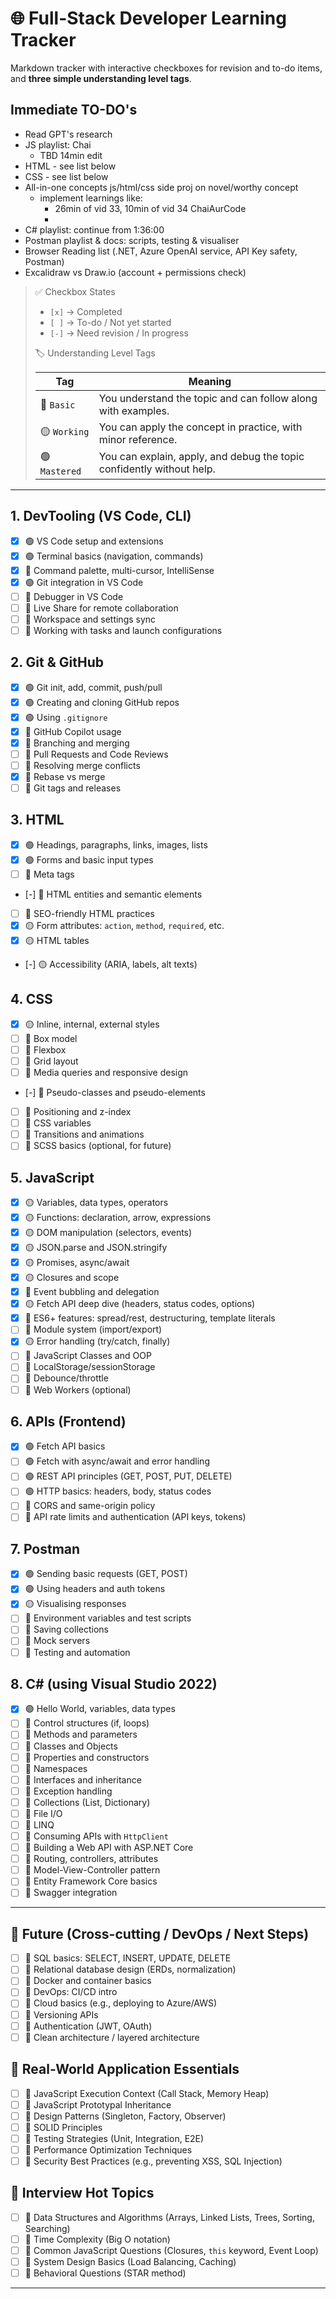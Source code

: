 # 🌐 Full-Stack Developer Learning Tracker

Markdown tracker with interactive checkboxes for revision and to-do items, and **three simple understanding level tags**.

## Immediate TO-DO's

- Read GPT's research
- JS playlist: Chai
  - TBD 14min edit
- HTML - see list below
- CSS - see list below
- All-in-one concepts js/html/css side proj on novel/worthy concept
  - implement learnings like:
    - 26min of vid 33, 10min of vid 34 ChaiAurCode
    -
- C# playlist: continue from 1:36:00
- Postman playlist & docs: scripts, testing & visualiser
- Browser Reading list (.NET, Azure OpenAI service, API Key safety, Postman)
- Excalidraw vs Draw.io (account + permissions check)
<!-- - backend as suggested in  -->

> ✅ Checkbox States
>
>- `[x]` → Completed
>- `[ ]` → To-do / Not yet started
>- `[-]` → Need revision / In progress
>
> 🏷️ Understanding Level Tags
>
>| Tag           | Meaning                                                               |
>| ------------- | --------------------------------------------------------------------- |
>| 🔴 `Basic`    | You understand the topic and can follow along with examples.          |
>| 🟡 `Working`  | You can apply the concept in practice, with minor reference.          |
>| 🟢 `Mastered` | You can explain, apply, and debug the topic confidently without help. |

---

## 1. DevTooling (VS Code, CLI)

- [x] 🟢 VS Code setup and extensions
- [x] 🟢 Terminal basics (navigation, commands)
- [x] 🔴 Command palette, multi-cursor, IntelliSense
- [x] 🟢 Git integration in VS Code
- [ ] 🔴 Debugger in VS Code
- [ ] 🔴 Live Share for remote collaboration
- [ ] 🔴 Workspace and settings sync
- [ ] 🔴 Working with tasks and launch configurations

## 2. Git & GitHub

- [x] 🟢 Git init, add, commit, push/pull
- [x] 🟢 Creating and cloning GitHub repos
- [x] 🟢 Using `.gitignore`
- [x] 🔴 GitHub Copilot usage
- [x] 🔴 Branching and merging
- [ ] 🔴 Pull Requests and Code Reviews
- [ ] 🔴 Resolving merge conflicts
- [x] 🔴 Rebase vs merge
- [ ] 🔴 Git tags and releases

## 3. HTML

- [x] 🟢 Headings, paragraphs, links, images, lists
- [x] 🟢 Forms and basic input types
- [ ] 🔴 Meta tags
- [-] 🔴 HTML entities and semantic elements
- [ ] 🔴 SEO-friendly HTML practices
- [x] 🟡 Form attributes: `action`, `method`, `required`, etc.
- [x] 🟡 HTML tables
- [-] 🟡 Accessibility (ARIA, labels, alt texts)

## 4. CSS

- [x] 🟡 Inline, internal, external styles
- [ ] 🔴 Box model
- [ ] 🔴 Flexbox
- [ ] 🔴 Grid layout
- [ ] 🔴 Media queries and responsive design
- [-] 🔴 Pseudo-classes and pseudo-elements
- [ ] 🔴 Positioning and z-index
- [ ] 🔴 CSS variables
- [ ] 🔴 Transitions and animations
- [ ] 🔴 SCSS basics (optional, for future)

## 5. JavaScript

- [x] 🟡 Variables, data types, operators
- [x] 🟡 Functions: declaration, arrow, expressions
- [x] 🟡 DOM manipulation (selectors, events)
- [x] 🟡 JSON.parse and JSON.stringify
- [x] 🟡 Promises, async/await
- [x] 🟡 Closures and scope
- [x] 🔴 Event bubbling and delegation
- [x] 🟡 Fetch API deep dive (headers, status codes, options)
- [x] 🔴 ES6+ features: spread/rest, destructuring, template literals
- [ ] 🔴 Module system (import/export)
- [x] 🟡 Error handling (try/catch, finally)
- [ ] 🔴 JavaScript Classes and OOP
- [ ] 🔴 LocalStorage/sessionStorage
- [ ] 🔴 Debounce/throttle
- [ ] 🔴 Web Workers (optional)

## 6. APIs (Frontend)

- [x] 🟢 Fetch API basics
- [ ] 🟢 Fetch with async/await and error handling
- [ ] 🟢 REST API principles (GET, POST, PUT, DELETE)
- [ ] 🟢 HTTP basics: headers, body, status codes
- [ ] 🔴 CORS and same-origin policy
- [ ] 🔴 API rate limits and authentication (API keys, tokens)

## 7. Postman

- [x] 🟢 Sending basic requests (GET, POST)
- [x] 🟢 Using headers and auth tokens
- [x] 🟡 Visualising responses
- [ ] 🔴 Environment variables and test scripts
- [ ] 🔴 Saving collections
- [ ] 🔴 Mock servers
- [ ] 🔴 Testing and automation

## 8. C# (using Visual Studio 2022)

- [x] 🟢 Hello World, variables, data types
- [ ] 🔴 Control structures (if, loops)
- [ ] 🔴 Methods and parameters
- [ ] 🔴 Classes and Objects
- [ ] 🔴 Properties and constructors
- [ ] 🔴 Namespaces
- [ ] 🔴 Interfaces and inheritance
- [ ] 🔴 Exception handling
- [ ] 🔴 Collections (List, Dictionary)
- [ ] 🔴 File I/O
- [ ] 🔴 LINQ
- [ ] 🔴 Consuming APIs with `HttpClient`
- [ ] 🔴 Building a Web API with ASP.NET Core
- [ ] 🔴 Routing, controllers, attributes
- [ ] 🔴 Model-View-Controller pattern
- [ ] 🔴 Entity Framework Core basics
- [ ] 🔴 Swagger integration

---

## 🚧 Future (Cross-cutting / DevOps / Next Steps)

- [ ] 🔴 SQL basics: SELECT, INSERT, UPDATE, DELETE
- [ ] 🔴 Relational database design (ERDs, normalization)
- [ ] 🔴 Docker and container basics
- [ ] 🔴 DevOps: CI/CD intro
- [ ] 🔴 Cloud basics (e.g., deploying to Azure/AWS)
- [ ] 🔴 Versioning APIs
- [ ] 🔴 Authentication (JWT, OAuth)
- [ ] 🔴 Clean architecture / layered architecture

## 🚀 Real-World Application Essentials

- [ ] 🔴 JavaScript Execution Context (Call Stack, Memory Heap)
- [ ] 🔴 JavaScript Prototypal Inheritance
- [ ] 🔴 Design Patterns (Singleton, Factory, Observer)
- [ ] 🔴 SOLID Principles
- [ ] 🔴 Testing Strategies (Unit, Integration, E2E)
- [ ] 🔴 Performance Optimization Techniques
- [ ] 🔴 Security Best Practices (e.g., preventing XSS, SQL Injection)

## 🎯 Interview Hot Topics

- [ ] 🔴 Data Structures and Algorithms (Arrays, Linked Lists, Trees, Sorting, Searching)
- [ ] 🔴 Time Complexity (Big O notation)
- [ ] 🔴 Common JavaScript Questions (Closures, `this` keyword, Event Loop)
- [ ] 🔴 System Design Basics (Load Balancing, Caching)
- [ ] 🔴 Behavioral Questions (STAR method)

---
